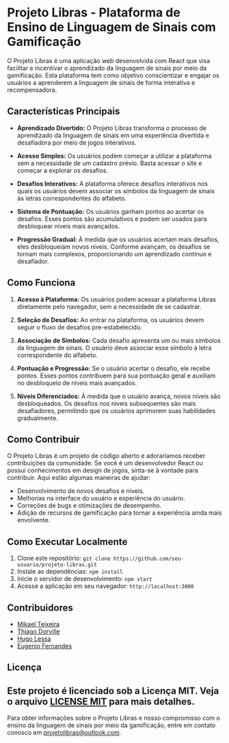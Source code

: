 # Projeto Libras - Plataforma de Ensino de Linguagem de Sinais com Gamificação

O Projeto Libras é uma aplicação web desenvolvida com React que visa facilitar e incentivar o aprendizado da linguagem de sinais por meio da gamificação. Esta plataforma tem como objetivo conscientizar e engajar os usuários a aprenderem a linguagem de sinais de forma interativa e recompensadora.

## Características Principais

- **Aprendizado Divertido:** O Projeto Libras transforma o processo de aprendizado da linguagem de sinais em uma experiência divertida e desafiadora por meio de jogos interativos.

- **Acesso Simples:** Os usuários podem começar a utilizar a plataforma sem a necessidade de um cadastro prévio. Basta acessar o site e começar a explorar os desafios.

- **Desafios Interativos:** A plataforma oferece desafios interativos nos quais os usuários devem associar os símbolos da linguagem de sinais às letras correspondentes do alfabeto.

- **Sistema de Pontuação:** Os usuários ganham pontos ao acertar os desafios. Esses pontos são acumulativos e podem ser usados para desbloquear níveis mais avançados.

- **Progressão Gradual:** À medida que os usuários acertam mais desafios, eles desbloqueiam novos níveis. Conforme avançam, os desafios se tornam mais complexos, proporcionando um aprendizado contínuo e desafiador.

## Como Funciona

1. **Acesso à Plataforma:** Os usuários podem acessar a plataforma Libras diretamente pelo navegador, sem a necessidade de se cadastrar.

2. **Seleção de Desafios:** Ao entrar na plataforma, os usuários devem seguir o fluxo de desafios pre-estabelecido.

3. **Associação de Símbolos:** Cada desafio apresenta um ou mais símbolos da linguagem de sinais. O usuário deve associar esse símbolo à letra correspondente do alfabeto.

4. **Pontuação e Progressão:** Se o usuário acertar o desafio, ele recebe pontos. Esses pontos contribuem para sua pontuação geral e auxiliam no desbloqueio de níveis mais avançados.

5. **Níveis Diferenciados:** À medida que o usuário avança, novos níveis são desbloqueados. Os desafios nos níveis subsequentes são mais desafiadores, permitindo que os usuários aprimorem suas habilidades gradualmente.

## Como Contribuir

O Projeto Libras é um projeto de código aberto e adoraríamos receber contribuições da comunidade. Se você é um desenvolvedor React ou possui conhecimentos em design de jogos, sinta-se à vontade para contribuir. Aqui estão algumas maneiras de ajudar:

- Desenvolvimento de novos desafios e níveis.
- Melhorias na interface do usuário e experiência do usuário.
- Correções de bugs e otimizações de desempenho.
- Adição de recursos de gamificação para tornar a experiência ainda mais envolvente.

## Como Executar Localmente

1. Clone este repositório: `git clone https://github.com/seu-usuario/projeto-libras.git`
2. Instale as dependências: `npm install`
3. Inicie o servidor de desenvolvimento: `npm start`
4. Acesse a aplicação em seu navegador: `http://localhost:3000`

## Contribuidores

- [Mikael Teixeira](https://github.com/Atlas-Tenebris)
- [Thiago Dorville](https://github.com/dorvillethiago)
- [Hugo Lessa](https://github.com/keikotatch)
- [Eugenio Fernandes](https://github.com/Eugenio1997)

## Licença

Este projeto é licenciado sob a Licença MIT. Veja o arquivo [LICENSE MIT](LICENSE) para mais detalhes.
---

Para obter informações sobre o Projeto Libras e nosso compromisso com o ensino da linguagem de sinais por meio da gamificação, entre em contato conosco em [projetolibras@outlook.com](mailto:projetolibras@outlook.com).
